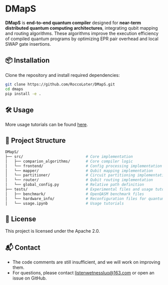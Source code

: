 # DMapS
**DMapS** is **end-to-end quantum compiler** designed for **near-term distributed quantum computing architectures**, integrating qubit mapping and routing algorithms. These algorithms improve the execution efficiency of compiled quantum programs by optimizing EPR pair overhead and local SWAP gate insertions.

## 📦 Installation
Clone the repository and install required dependencies:
```bash
git clone https://github.com/RoccoLoter/DMapS.git
cd dmaps
pip install -e .
```

## 🛠️ Usage
More usage tutorials can be found [here](tests/usage.ipynb).​

## 📂 Project Structure
```bash
DMapS/
├── src/                            # Core implementation
│   ├── comparion_algorithms/       # Core compiler logic
│   └── frontend/                   # Config processing implementation​
│   └── mapper/                     # Qubit mapping implementation
│   └── partitioner/                # Circuit partitioning implementation 
│   └── router/                     # Qubit routing implementation
│   └── global_config.py            # Relative path definition
├── tests/                          # Experimental files and usage tutorials​
│   ├── benchmark/                  # OpenQASM benchmark files
│   └── hardware_info/              # Reconfiguration files for quantum chip networks​
│   └── usage.ipynb                 # Usage tutorials​
```

## 📄 License
This project is licensed under the Apache 2.0.

## 📬 Contact 
- The code comments are still insufficient, and we will work on improving them.
- For questions, please contact listenwetnessluo@163.com or open an issue on GitHub.
